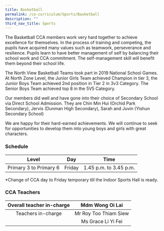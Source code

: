 ```yaml
---
title: Basketball
permalink: /co-curriculum/Sports/Basketball
description: ""
third_nav_title: Sports
---
```

The Basketball CCA members work very hard together to achieve excellence for themselves. In the process of training and competing, the pupils have acquired many values such as teamwork, perseverance and resilience. Pupils learn to have better management of self by balancing their school work and CCA commitment. The self-management skill will benefit them beyond their school life.

  

The North View Basketball Teams took part in 2019 National School Games. At North Zone Level, the Junior Girls Team achieved Champion in tier 3, the Junior Boys Team achieved 2nd position in Tier 2 in 3v3 Category. The Senior Boys Team achieved top 8 in the 5V5 Category.

  

Our members did well and have gone into their choice of Secondary School via Direct School Admission. They are Chin Min Hui (Orchid Park Secondary), Jervis (Dunman High Secondary), Sarah and Juvin (Yishun Secondary School)

  

We are happy for their hard-earned achievements. We will continue to seek for opportunities to develop them into young boys and girls with great characters.

### **Schedule**

| Level 	| Day 	| Time 	|
|:---:	|:---:	|:---:	|
| Primary 3 to Primary 6 	| Friday 	| 1.45 p.m. to 3.45 p.m. 	|

\*Change of CCA day to Friday temporary till the Indoor Sports Hall is ready.

### **CCA Teachers**

| Overall teacher in-charge 	| Mdm Wong Oi Lai 	|
|:---:	|:---:	|
| Teachers in-charge 	| Mr Roy Too Thiam Siew 	|
|  	| Ms Grace Li Yi Fei 	|